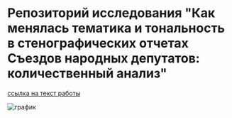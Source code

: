 # Репозиторий исследования "Как менялась тематика и тональность в стенографических отчетах Съездов народных депутатов: количественный анализ"


[ссылка на текст работы](https://drive.google.com/file/d/1JDpZTXtfSyVfWgZueofvnZkxT52PSGMY/view)


![график](https://user-images.githubusercontent.com/39305857/123511363-7d8a2080-d689-11eb-9b0b-d064433d5f7b.jpg)

